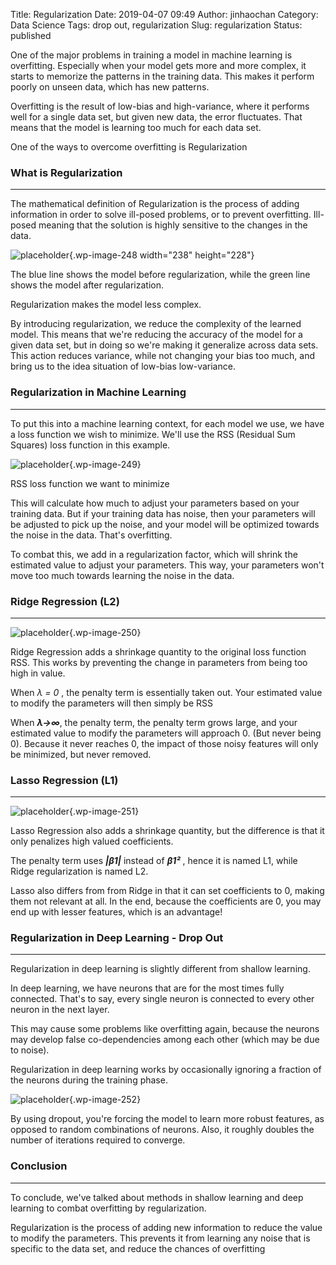 Title: Regularization
Date: 2019-04-07 09:49
Author: jinhaochan
Category: Data Science
Tags: drop out, regularization
Slug: regularization
Status: published



One of the major problems in training a model in machine learning is overfitting. Especially when your model gets more and more complex, it starts to memorize the patterns in the training data. This makes it perform poorly on unseen data, which has new patterns.





Overfitting is the result of low-bias and high-variance, where it performs well for a single data set, but given new data, the error fluctuates. That means that the model is learning too much for each data set.





One of the ways to overcome overfitting is Regularization



<!-- wp:heading {"level":3} -->

### What is Regularization





------------------------------------------------------------------------






The mathematical definition of Regularization is the process of adding information in order to solve ill-posed problems, or to prevent overfitting. Ill-posed meaning that the solution is highly sensitive to the changes in the data.



<!-- wp:image {"id":248,"align":"center","width":238,"height":228} -->




![placeholder]({attach}media/2019/01/1280px-regularization.png){.wp-image-248 width="238" height="228"}  
<figcaption>
The blue line shows the model before regularization, while the green line shows the model after regularization.  
  
Regularization makes the model less complex.  
</figcaption>








By introducing regularization, we reduce the complexity of the learned model. This means that we're reducing the accuracy of the model for a given data set, but in doing so we're making it generalize across data sets. This action reduces variance, while not changing your bias too much, and bring us to the idea situation of low-bias low-variance.



<!-- wp:heading {"level":3} -->

### Regularization in Machine Learning





------------------------------------------------------------------------






To put this into a machine learning context, for each model we use, we have a loss function we wish to minimize. We'll use the RSS (Residual Sum Squares) loss function in this example.



<!-- wp:image {"id":249} -->


![placeholder]({attach}media/2019/01/rss.png){.wp-image-249}  

<figcaption>
RSS loss function we want to minimize

</figcaption>





This will calculate how much to adjust your parameters based on your training data. But if your training data has noise, then your parameters will be adjusted to pick up the noise, and your model will be optimized towards the noise in the data. That's overfitting.





To combat this, we add in a regularization factor, which will shrink the estimated value to adjust your parameters. This way, your parameters won't move too much towards learning the noise in the data.



<!-- wp:heading {"level":3} -->

### Ridge Regression (L2)





------------------------------------------------------------------------




<!-- wp:image {"id":250} -->


![placeholder]({attach}media/2019/01/ridge.png){.wp-image-250}






Ridge Regression adds a shrinkage quantity to the original loss function RSS. This works by preventing the change in parameters from being too high in value.





When *λ = 0* , the penalty term is essentially taken out. Your estimated value to modify the parameters will then simply be RSS





When ***λ→∞***, the penalty term, the penalty term grows large, and your estimated value to modify the parameters will approach 0. (But never being 0). Because it never reaches 0, the impact of those noisy features will only be minimized, but never removed.



<!-- wp:heading {"level":3} -->

### Lasso Regression (L1)





------------------------------------------------------------------------




<!-- wp:image {"id":251} -->


![placeholder]({attach}media/2019/01/lasso.png){.wp-image-251}






Lasso Regression also adds a shrinkage quantity, but the difference is that it only penalizes high valued coefficients.





The penalty term uses ***|β1|*** instead of ***β1²*** , hence it is named L1, while  
Ridge regularization is named L2.





Lasso also differs from from Ridge in that it can set coefficients to 0, making them not relevant at all. In the end, because the coefficients are 0, you may end up with lesser features, which is an advantage!



<!-- wp:heading {"level":3} -->

### Regularization in Deep Learning - Drop Out





------------------------------------------------------------------------






Regularization in deep learning is slightly different from shallow learning.





In deep learning, we have neurons that are for the most times fully connected. That's to say, every single neuron is connected to every other neuron in the next layer.





This may cause some problems like overfitting again, because the neurons may develop false co-dependencies among each other (which may be due to noise).





Regularization in deep learning works by occasionally ignoring a fraction of the neurons during the training phase.



<!-- wp:image {"id":252} -->


![placeholder]({attach}media/2019/01/dropout.png){.wp-image-252}






By using dropout, you're forcing the model to learn more robust features, as opposed to random combinations of neurons. Also, it roughly doubles the number of iterations required to converge.



<!-- wp:heading {"level":3} -->

### Conclusion





------------------------------------------------------------------------






To conclude, we've talked about methods in shallow learning and deep learning to combat overfitting by regularization.





Regularization is the process of adding new information to reduce the value to modify the parameters. This prevents it from learning any noise that is specific to the data set, and reduce the chances of overfitting


